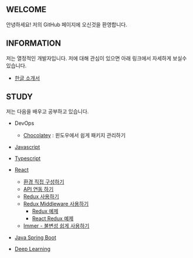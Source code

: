 ## WELCOME

안녕하세요!
저의 GitHub 페이지에 오신것을 환영합니다.

## INFORMATION

저는 열정적인 개발자입니다. 
저에 대해 관심이 있으면 아래 링크에서 자세하게 보실수 있습니다. 


- [한글 소개서](https://flyingmt.github.io/devportfolio/)

## STUDY

저는 다음을 배우고 공부하고 있습니다. 

- DevOps
    - [Chocolatey](https://github.com/flyingmt/flyingmt.github.io/blob/master/study/devops-chocolatey.md) : 윈도우에서 쉽게 패키지 관리하기

- [Javascript](https://github.com/flyingmt/flyingmt.github.io/blob/master/study/javascript.md)
- [Typescript](https://github.com/flyingmt/flyingmt.github.io/blob/master/study/typescript.md)

- [React](https://github.com/flyingmt/flyingmt.github.io/blob/master/study/react.md)
    - [환경 직접 구성하기](https://github.com/flyingmt/flyingmt.github.io/blob/master/study/react-babel-webpack.md)
    - [API 연동 하기](https://github.com/flyingmt/flyingmt.github.io/blob/master/study/react-api.md)    
    - [Redux 사용하기](https://github.com/flyingmt/flyingmt.github.io/blob/master/study/react-redux.md)
    - [Redux Middleware 사용하기](https://github.com/flyingmt/flyingmt.github.io/blob/master/study/react-redux-middleware.md)
        - [Redux 예제](https://github.com/flyingmt/redux-demo)
        - [React Redux 예제](https://github.com/flyingmt/react-redux-demo)
    - [Immer - 불변성 쉽게 사용하기](https://github.com/flyingmt/flyingmt.github.io/blob/master/study/react-immer.md)
    

- [Java Spring Boot](https://github.com/flyingmt/flyingmt.github.io/blob/master/study/java-spring-boot.md)

- [Deep Learning](https://github.com/flyingmt/flyingmt.github.io/blob/master/study/deep-learning.md)


